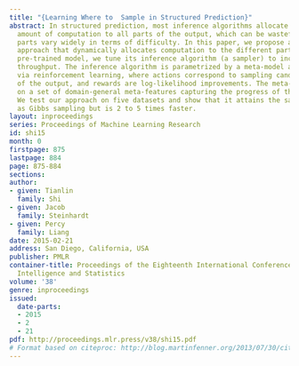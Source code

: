 ```yaml
---
title: "{Learning Where to  Sample in Structured Prediction}"
abstract: In structured prediction, most inference algorithms allocate a homogeneous
  amount of computation to all parts of the output, which can be wasteful when different
  parts vary widely in terms of difficulty. In this paper, we propose a heterogeneous
  approach that dynamically allocates computation to the different parts. Given a
  pre-trained model, we tune its inference algorithm (a sampler) to increase test-time
  throughput. The inference algorithm is parametrized by a meta-model and trained
  via reinforcement learning, where actions correspond to sampling candidate parts
  of the output, and rewards are log-likelihood improvements. The meta-model is based
  on a set of domain-general meta-features capturing the progress of the sampler.
  We test our approach on five datasets and show that it attains the same accuracy
  as Gibbs sampling but is 2 to 5 times faster.
layout: inproceedings
series: Proceedings of Machine Learning Research
id: shi15
month: 0
firstpage: 875
lastpage: 884
page: 875-884
sections: 
author:
- given: Tianlin
  family: Shi
- given: Jacob
  family: Steinhardt
- given: Percy
  family: Liang
date: 2015-02-21
address: San Diego, California, USA
publisher: PMLR
container-title: Proceedings of the Eighteenth International Conference on Artificial
  Intelligence and Statistics
volume: '38'
genre: inproceedings
issued:
  date-parts:
  - 2015
  - 2
  - 21
pdf: http://proceedings.mlr.press/v38/shi15.pdf
# Format based on citeproc: http://blog.martinfenner.org/2013/07/30/citeproc-yaml-for-bibliographies/
---
```

